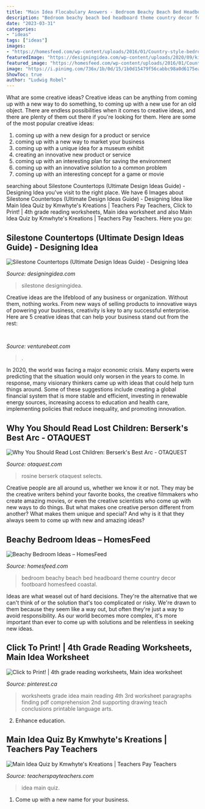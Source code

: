```yaml
---
title: "Main Idea Flocabulary Answers - Bedroom Beachy Beach Bed Headboard Theme Country Decor Footboard Homesfeed Coastal"
description: "Bedroom beachy beach bed headboard theme country decor footboard homesfeed coastal"
date: "2023-03-31"
categories:
- "ideas"
tags: ["ideas"]
images:
- "https://homesfeed.com/wp-content/uploads/2016/01/Country-style-bedroom-idea-with-beach-theme-blue-stained-metal-bed-frame-with-headboard-and-footboard-white-bed-comforter-with-gold-framed-blue-pillow-cases-round-top-bedside-table-in-blue.jpg"
featuredImage: "https://designingidea.com/wp-content/uploads/2020/09/kitchen-with-white-silestone-quartz-countertops-white-cabinets-dark-wood-island.jpg"
featured_image: "https://homesfeed.com/wp-content/uploads/2016/01/Country-style-bedroom-idea-with-beach-theme-blue-stained-metal-bed-frame-with-headboard-and-footboard-white-bed-comforter-with-gold-framed-blue-pillow-cases-round-top-bedside-table-in-blue.jpg"
image: "https://i.pinimg.com/736x/1b/0d/15/1b0d15479f56cabbc98a0d6175ea6af6--th-grade-reading-guided-reading.jpg"
ShowToc: true
author: "Ludwig Robel"
---
```



What are some creative ideas?
Creative ideas can be anything from coming up with a new way to do something, to coming up with a new use for an old object. There are endless possibilities when it comes to creative ideas, and there are plenty of them out there if you're looking for them. Here are some of the most popular creative ideas: 
1. coming up with a new design for a product or service 
2. coming up with a new way to market your business 
3. coming up with a unique idea for a museum exhibit 
4. creating an innovative new product or service 
5. coming up with an interesting plan for saving the environment 
6. coming up with an innovative solution to a common problem 
7. coming up with an interesting concept for a game or movie 

	

		
searching about Silestone Countertops (Ultimate Design Ideas Guide) - Designing Idea you've visit to the right place. We have 6 Images about Silestone Countertops (Ultimate Design Ideas Guide) - Designing Idea like Main Idea Quiz by Kmwhyte&#039;s Kreations | Teachers Pay Teachers, Click to Print! | 4th grade reading worksheets, Main idea worksheet and also Main Idea Quiz by Kmwhyte&#039;s Kreations | Teachers Pay Teachers. Here you go:
		
    
## Silestone Countertops (Ultimate Design Ideas Guide) - Designing Idea

<img loading=lazy src="https://designingidea.com/wp-content/uploads/2020/09/kitchen-with-white-silestone-quartz-countertops-white-cabinets-dark-wood-island.jpg" onerror="this.onerror=null;this.src='https://tse4.mm.bing.net/th?id=OIP.96KVF0JGX-31LlgrDOO_UQHaE7&amp;pid=15.1';" alt="Silestone Countertops (Ultimate Design Ideas Guide) - Designing Idea">

_Source: designingidea.com_

>silestone designingidea. 

	

Creative ideas are the lifeblood of any business or organization. Without them, nothing works. From new ways of selling products to innovative ways of powering your business, creativity is key to any successful enterprise. Here are 5 creative ideas that can help your business stand out from the rest:

    
## 

<img loading=lazy src="https://venturebeat.com/wp-content/uploads/2018/09/Close-up-shot-of-DON-system-and-Kuka-Robot-grasping-a-cup.jpg?w=800" onerror="this.onerror=null;this.src='https://tse1.mm.bing.net/th?id=OIP.D87VygAA5O2X6Wt9jObWwQHaFj&amp;pid=15.1';" alt="">

_Source: venturebeat.com_

>. 

	

In 2020, the world was facing a major economic crisis. Many experts were predicting that the situation would only worsen in the years to come. In response, many visionary thinkers came up with ideas that could help turn things around. Some of these suggestions include creating a global financial system that is more stable and efficient, investing in renewable energy sources, increasing access to education and health care, implementing policies that reduce inequality, and promoting innovation.

    
## Why You Should Read Lost Children: Berserk&#039;s Best Arc - OTAQUEST

<img loading=lazy src="https://www.otaquest.com/wp-content/uploads/2020/10/Jill_Rosine_Together_hq-600x890.png" onerror="this.onerror=null;this.src='https://tse2.mm.bing.net/th?id=OIP.RblqZb95QHQaIZ2JTdZs0QHaK_&amp;pid=15.1';" alt="Why You Should Read Lost Children: Berserk&#039;s Best Arc - OTAQUEST">

_Source: otaquest.com_

>rosine berserk otaquest selects. 

	

Creative people are all around us, whether we know it or not. They may be the creative writers behind your favorite books, the creative filmmakers who create amazing movies, or even the creative scientists who come up with new ways to do things. But what makes one creative person different from another? What makes them unique and special? And why is it that they always seem to come up with new and amazing ideas?

    
## Beachy Bedroom Ideas – HomesFeed

<img loading=lazy src="https://homesfeed.com/wp-content/uploads/2016/01/Country-style-bedroom-idea-with-beach-theme-blue-stained-metal-bed-frame-with-headboard-and-footboard-white-bed-comforter-with-gold-framed-blue-pillow-cases-round-top-bedside-table-in-blue.jpg" onerror="this.onerror=null;this.src='https://tse1.mm.bing.net/th?id=OIP.OuJi9H8OufesOBByKd30IAHaFj&amp;pid=15.1';" alt="Beachy Bedroom Ideas – HomesFeed">

_Source: homesfeed.com_

>bedroom beachy beach bed headboard theme country decor footboard homesfeed coastal. 

	

Ideas are what weasel out of hard decisions. They're the alternative that we can't think of or the solution that's too complicated or risky. We're drawn to them because they seem like a way out, but often they're just a way to avoid responsibility. As our world becomes more complex, it's more important than ever to come up with solutions and be relentless in seeking new ideas.

    
## Click To Print! | 4th Grade Reading Worksheets, Main Idea Worksheet

<img loading=lazy src="https://i.pinimg.com/736x/1b/0d/15/1b0d15479f56cabbc98a0d6175ea6af6--th-grade-reading-guided-reading.jpg" onerror="this.onerror=null;this.src='https://tse3.mm.bing.net/th?id=OIP.2vVs-npBL_bXVLApau2VewHaJl&amp;pid=15.1';" alt="Click to Print! | 4th grade reading worksheets, Main idea worksheet">

_Source: pinterest.ca_

>worksheets grade idea main reading 4th 3rd worksheet paragraphs finding pdf comprehension 2nd supporting drawing teach conclusions printable language arts. 

	

2) Enhance education.

    
## Main Idea Quiz By Kmwhyte&#039;s Kreations | Teachers Pay Teachers

<img loading=lazy src="https://ecdn.teacherspayteachers.com/thumbitem/Main-Idea-Quiz-059056400-1384727617-1500875515/original-982142-1.jpg" onerror="this.onerror=null;this.src='https://tse3.mm.bing.net/th?id=OIP.FkEgxtaL4WUvK6jHFcfFKgAAAA&amp;pid=15.1';" alt="Main Idea Quiz by Kmwhyte&#039;s Kreations | Teachers Pay Teachers">

_Source: teacherspayteachers.com_

>idea main quiz. 

	

1. Come up with a new name for your business.

